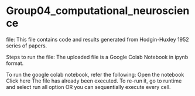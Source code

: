 # Group04_computational_neuroscience
file:
	This file contains code and results generated from Hodgin-Huxley 1952 series of papers.

Steps to run the file:
	The uploaded file is a Google Colab Notebook in ipynb format. 
	
To run the google colab notebook, refer the following:
Open the notebook Click here
The file has already been executed.
To re-run it, go to runtime and select run all option OR you can sequentially execute every cell.
